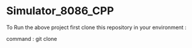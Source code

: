 # Simulator_8086_CPP

To Run the above project first clone this repository in your environment : 

command : git clone 
